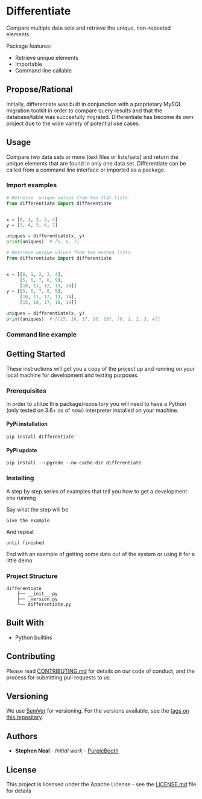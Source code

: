 # Differentiate

Compare multiple data sets and retrieve the unique, non-repeated elements.

Package features:

* Retrieve unique elements
* Importable
* Command line callable

## Propose/Rational
Initially, differentiate was built in conjunction with a proprietary MySQL migration toolkit in order to compare query results and that the database/table was succesfully migrated.  Differentiate has become its own project due to the wide variety of potential use cases.

## Usage
Compare two data sets or more (text files or lists/sets) and return the unique elements that are found in only one data set.  Differentiate can be called from a command line interface or imported as a package.

### Import examples
```python
# Retreive  unique values from two flat lists.
from differentiate import differentiate


x = [0, 1, 2, 3, 4]
y = [3, 4, 5, 6, 7]

uniques = differentiate(x, y)
print(uniques)  # [5, 6, 7]
```

```python
# Retrieve unique values from two nested lists.
from differentiate import differentiate


x = [[0, 1, 2, 3, 4],
     [5, 6, 7, 8, 9],
     [10, 11, 12, 13, 14]]
y = [[5, 6, 7, 8, 9],
     [10, 11, 12, 13, 14],
     [15, 16, 17, 18, 19]]

uniques = differentiate(x, y)
print(uniques)  # [[15, 16, 17, 18, 19], [0, 1, 2, 3, 4]]
```

### Command line example

## Getting Started

These instructions will get you a copy of the project up and running on your local machine for development and testing purposes.

### Prerequisites

In order to utilize this package/repository you will need to have a Python (only tested on 3.6+ as of now) interpreter installed on your machine.

#### PyPi installation
```
pip install differentiate
```

#### PyPi update
```
pip install --upgrade --no-cache-dir differentiate
```

### Installing

A step by step series of examples that tell you how to get a development env running

Say what the step will be

```
Give the example
```

And repeat

```
until finished
```

End with an example of getting some data out of the system or using it for a little demo

### Project Structure

```
differentiate
	├── __init__.py
	├── _version.py
	└── differentiate.py

```

## Built With

* Python builtins

## Contributing

Please read [CONTRIBUTING.md](https://github.com/mrstephenneal/differentiate/CONTRIBUTING.md) for details on our code of conduct, and the process for submitting pull requests to us.

## Versioning

We use [SemVer](http://semver.org/) for versioning. For the versions available, see the [tags on this repository](https://github.com/mrstephenneal/differentiate). 

## Authors

* **Stephen Neal** - *Initial work* - [PurpleBooth](https://github.com/mrstephenneal)

## License

This project is licensed under the Apache License - see the [LICENSE.md](LICENSE.md) file for details

